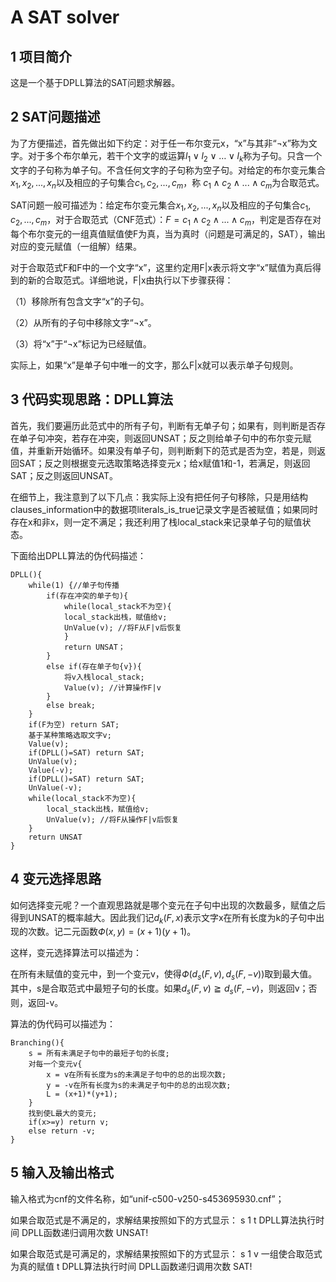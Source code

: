 # A SAT solver

## 1 项目简介

这是一个基于DPLL算法的SAT问题求解器。

## 2 SAT问题描述

为了方便描述，首先做出如下约定：对于任一布尔变元x，“x”与其非“¬x”称为文字。对于多个布尔单元，若干个文字的或运算$l_1∨l_2∨…∨l_k$称为子句。只含一个文字的子句称为单子句。不含任何文字的子句称为空子句。对给定的布尔变元集合${x_1, x_2, ..., x_n}$以及相应的子句集合${c_1, c_2, ..., c_m}$，称 $c_1∧c_2∧...∧c_m$为合取范式。

SAT问题一般可描述为：给定布尔变元集合${x_1, x_2, ..., x_n}$以及相应的子句集合${c_1, c_2, ..., c_m}$，对于合取范式（CNF范式）：$F = c_1∧c_2∧...∧c_m$，判定是否存在对每个布尔变元的一组真值赋值使F为真，当为真时（问题是可满足的，SAT），输出对应的变元赋值（一组解）结果。

对于合取范式F和F中的一个文字“x”，这里约定用F|x表示将文字“x”赋值为真后得到的新的合取范式。详细地说，F|x由执行以下步骤获得：

（1）移除所有包含文字“x”的子句。

（2）从所有的子句中移除文字“¬x”。

（3）将“x”于“¬x”标记为已经赋值。

实际上，如果“x”是单子句中唯一的文字，那么F|x就可以表示单子句规则。

## 3 代码实现思路：DPLL算法

首先，我们要遍历此范式中的所有子句，判断有无单子句；如果有，则判断是否存在单子句冲突，若存在冲突，则返回UNSAT；反之则给单子句中的布尔变元赋值，并重新开始循环。如果没有单子句，则判断剩下的范式是否为空，若是，则返回SAT；反之则根据变元选取策略选择变元x；给x赋值1和-1，若满足，则返回SAT；反之则返回UNSAT。

在细节上，我注意到了以下几点：我实际上没有把任何子句移除，只是用结构clauses_information中的数据项literals_is_true记录文字是否被赋值；如果同时存在x和非x，则一定不满足；我还利用了栈local_stack来记录单子句的赋值状态。

下面给出DPLL算法的伪代码描述：

```pseudocode
DPLL(){
	while(1) {//单子句传播
		if(存在冲突的单子句){
			while(local_stack不为空){
			local_stack出栈，赋值给v;
			UnValue(v); //将F从F|v后恢复
			}
			return UNSAT；
		}
		else if(存在单子句{v}){
			将v入栈local_stack;
			Value(v); //计算操作F|v
		}
		else break;
	}
	if(F为空) return SAT;
	基于某种策略选取文字v;
	Value(v);
	if(DPLL()=SAT) return SAT;
	UnValue(v);
	Value(-v);
	if(DPLL()=SAT) return SAT;
	UnValue(-v);
	while(local_stack不为空){
		local_stack出栈，赋值给v;
		UnValue(v); //将F从操作F|v后恢复
	}
	return UNSAT
}
```

## 4 变元选择思路

如何选择变元呢？一个直观思路就是哪个变元在子句中出现的次数最多，赋值之后得到UNSAT的概率越大。因此我们记$d_k(F,x)$表示文字x在所有长度为k的子句中出现的次数。记二元函数$Ф(x,y)=(x+1)(y+1)$。

这样，变元选择算法可以描述为：

在所有未赋值的变元中，到一个变元v，使得$Ф(d_s(F,v),d_s(F,-v))$取到最大值。其中，s是合取范式中最短子句的长度。如果$d_s(F,v)≧d_s(F,-v)$，则返回v；否则，返回-v。

算法的伪代码可以描述为：

```pseudocode
Branching(){
	s = 所有未满足子句中的最短子句的长度;
	对每一个变元v{
		x = v在所有长度为s的未满足子句中的总的出现次数;
		y = -v在所有长度为s的未满足子句中的总的出现次数;
		L = (x+1)*(y+1);
	}
	找到使L最大的变元;
	if(x>=y) return v;
	else return -v;
}
```

## 5 输入及输出格式

输入格式为cnf的文件名称，如“unif-c500-v250-s453695930.cnf”；

如果合取范式是不满足的，求解结果按照如下的方式显示：
s 1
t DPLL算法执行时间 DPLL函数递归调用次数
UNSAT!

如果合取范式是可满足的，求解结果按照如下的方式显示：
s 1
v 一组使合取范式为真的赋值
t DPLL算法执行时间 DPLL函数递归调用次数
SAT!
